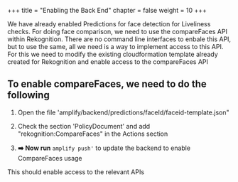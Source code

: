 +++
title = "Enabling the Back End"
chapter = false
weight = 10
+++

We have already enabled Predictions for face detection for Liveliness checks. For doing face comparison, we need to use the compareFaces API within Rekognition. There are no command line interfaces to enbale this API, but to use the same, all we need is a way to implement access to this API. For this we need to modify the existing cloudformation template already created for Rekognition and enable access to the compareFaces API

## To enable compareFaces, we need to do the following

1. Open the file 'amplify/backend/predictions/faceId/faceid-template.json"

2. Check the section 'PolicyDocument' and add "rekognition:CompareFaces" in the Actions section

3. **➡️ Now run** `amplify push'` to update the backend to enable CompareFaces usage

This should enable access to the relevant APIs 

